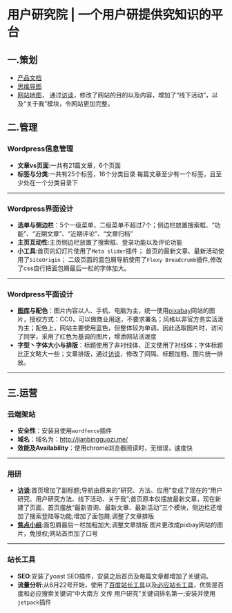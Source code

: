 # 用户研究院 | 一个用户研提供究知识的平台
## 一.策划
* [产品文档](https://github.com/KOUJII/website/blob/master/%E4%BA%A7%E5%93%81%E6%96%87%E6%A1%A3.docx)
* [思维导图](http://naotu.baidu.com/file/db1107b2141c49d2404e68a67d962a9d)
* [网站地图](http://naotu.baidu.com/file/fba2698450d7277e405e3e33be55f3cf)， 
通过[访谈](https://github.com/KOUJII/website/blob/master/%E8%AE%BF%E8%B0%88.md)，修改了网站的目的以及内容，增加了“线下活动”，以及“关于我”模块，令网站更加完整。

## 二.管理
### Wordpress信息管理 
* **文章vs页面**:一共有21篇文章，6个页面
* **标签与分类**:一共有25个标签，16个分类目录
每篇文章至少有一个标签，且至少处在一个分类目录下
***

### Wordpress界面设计
* **选单与侧边栏**：5个一级菜单，二级菜单不超过7个；侧边栏放置搜索框、“功能”、“近期文章”、“近期评论”、“文章归档”
* **主页互动性**:主页侧边栏放置了搜索框、登录功能以及评论功能
* **小工具**:首页的幻灯片使用了`Meta slider`插件；
首页的最新文章、最新活动使用了`SiteOrigin`；
   二级页面的面包屑导航使用了`Flexy Breadcrumb`插件,修改了css自行把面包屑最后一栏的字体加大。
***
### Wordpress平面设计
* **[图库](https://github.com/KOUJII/website/tree/master/%E5%9B%BE%E5%BA%93)与配色**：图片内容以人、手机、电脑为主，统一使用[pixabay](https://pixabay.com/)网站的图片，授权方式：CC0，可以做商业用途，不要求署名；风格以非官方务实活泼为主；配色上，网站主要使用蓝色，但整体较为单调，因此选取图片时，访问了同学，采用了红色为基调的图片，增添网站活泼度
* **字型丶字体大小与排版**：标题使用了非衬线体、正文使用了衬线体；字体标题比正文略大一些；文章排版，通过[访谈]("/访谈稿.md")，修改了间隔、标题加粗、图片统一排放。
***
## 三.运营
### 云端架站
* **安全性**：安装且使用`wordfence`插件
* **域名**：域名为：http://jianbingguozi.me/
* **效能及Availability**：使用chrome浏览器阅读时，无错误，速度快
***
### 用研 
* **[访谈](https://github.com/KOUJII/website/blob/master/%E8%AE%BF%E8%B0%88.md)**:首页增加了副标题;导航由原来的“研究、方法、应用”变成了现在的“用户研究、用户研究方法、线下活动、关于我”;首页原本仅摆放最新文章，现在新建了页面，首页摆放“最新咨询、最新文章、最新活动”三个模块，侧边栏还增加了搜索登陆等功能;增加了面包屑;调整了文章排版
* **[焦点小组](https://github.com/KOUJII/website/blob/master/%E7%84%A6%E7%82%B9%E5%B0%8F%E7%BB%84.md)**:面包屑最后一栏加粗加大;调整文章排版
图片更改成pixbay网站的图片，免授权;网站首页加了口号
***
### 站长工具
* **SEO**:安装了yoast SEO插件，安装之后首页及每篇文章都增加了关键词。
* **流量分析**:从6月22号开始，使用了[百度站长工具](https://github.com/KOUJII/website/blob/master/%E5%9B%BE%E7%89%87/%E7%99%BE%E5%BA%A6%E7%AB%99%E9%95%BF.PNG)以及[必应站长工具](https://github.com/KOUJII/website/blob/master/%E5%9B%BE%E7%89%87/%E5%BF%85%E5%BA%94%E7%AB%99%E9%95%BF.PNG)，优势是百度和必应搜索关键词“中大南方 文传 用户研究”关键词排名第一;安装并使用`jetpack`插件


